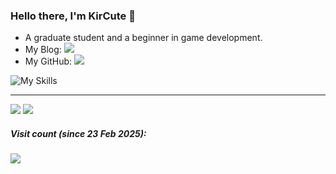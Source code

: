 ### Hello there, I'm KirCute 👋
- A graduate student and a beginner in game development.
- My Blog: [![](https://img.shields.io/badge/Blog-KirCute-%2300a76c?style=flat)](https://www.kircute.top)
- My GitHub: [![](https://img.shields.io/badge/GitHub-KirCute-%23000000?style=flat)](https://github.com/kircute)

![My Skills](https://skillicons.dev/icons?i=cpp,cs,java,go,js,ts,py,lua,unity,linux,html,css,vue,solidjs,cmake,git,docker,md,spring,nginx,mysql,redis,qt,ros,raspberrypi,arduino&theme=light)

---

![](https://github-readme-stats.vercel.app/api?username=KirCute&locale=en&line_height=33&show_icons=true&hide=&theme=&rank_icon=default) ![](https://github-readme-stats.vercel.app/api/top-langs/?username=KirCute&locale=en&line_height=33&theme=&langs_count=6&layout=compact)

##### Visit count (since 23 Feb 2025):
![](https://count.getloli.com/get/@kircute?theme=moebooru)
